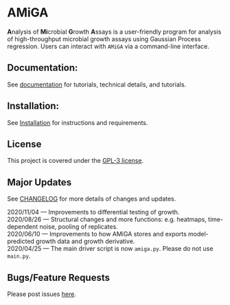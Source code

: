 # AMiGA

**A**nalysis of **Mi**crobial **G**rowth **A**ssays is a user-friendly program for analysis of high-throughput microbial growth assays using Gaussian Process regression. Users can interact with `AMiGA` via a command-line interface.

## Documentation:

See [documentation](https://firasmidani.github.io/amiga) for tutorials, technical details, and tutorials.

## Installation:

See [Installation](https://firasmidani.github.io/amiga/doc/installation.html) for instructions and requirements.

## License

This project is covered under the [GPL-3 license](https://www.gnu.org/licenses/gpl-3.0.en.html).

## Major Updates

See [CHANGELOG](https://github.com/firasmidani/amiga/blob/master/CHANGELOG.md) for more details of changes and updates. 

2020/11/04 &mdash; Improvements to differential testing of growth.  
2020/08/26 &mdash; Structural changes and more functions: e.g. heatmaps, time-dependent noise, pooling of replicates.  
2020/06/10 &mdash; Improvements to how AMiGA stores and exports model-predicted growth data and growth derivative.  
2020/04/25 &mdash; The main driver script is now `amiga.py`. Please do not use `main.py`.

## Bugs/Feature Requests

Please post issues [here](https://github.com/firasmidani/amiga/issues).
